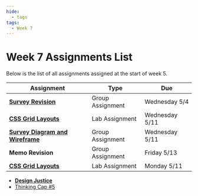 ```yaml
---
hide:
  - tags
tags:
  - Week 7
---
```

# Week 7 Assignments List

Below is the list of all assignments assigned at the start of week 5.

|Assignment|Type|Due|
|-----------|----|---|
|[**Survey Revision**](https://forms.gle/8TU2Hj8o6J7UYjZ7A)|Group Assignment|Wednesday 5/4|
|[**CSS Grid Layouts**](../week6/lab_assignment.md)|Lab Assignment|Wednesday 5/11|
|[**Survey Diagram and Wireframe**](../week6/group_assignment.md)|Group Assignment|Wednesday 5/11|
|**Memo Revision**|Group Assignment|Friday 5/13|
|[**CSS Grid Layouts**](lab_assignment.md)|Lab Assignment|Monday 5/11|

- [**Design Justice**](reading.md)
- [Thinking Cap #5](thinking_cap.md)